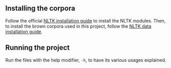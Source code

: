 ## Installing the corpora

Follow the official [NLTK installation guide](http://nltk.org/install.html) to install the NLTK modules. Then, to install the brown corpora used in this project, follow the [NLTK data installation guide](http://nltk.org/data.html).

## Running the project

Run the files with the help modifier, `-h`, to have its various usages explained.
